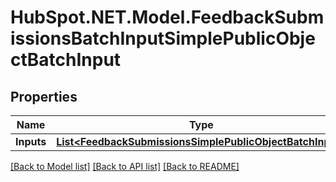 # HubSpot.NET.Model.FeedbackSubmissionsBatchInputSimplePublicObjectBatchInput

## Properties

Name | Type | Description | Notes
------------ | ------------- | ------------- | -------------
**Inputs** | [**List&lt;FeedbackSubmissionsSimplePublicObjectBatchInput&gt;**](FeedbackSubmissionsSimplePublicObjectBatchInput.md) |  | 

[[Back to Model list]](../README.md#documentation-for-models) [[Back to API list]](../README.md#documentation-for-api-endpoints) [[Back to README]](../README.md)

